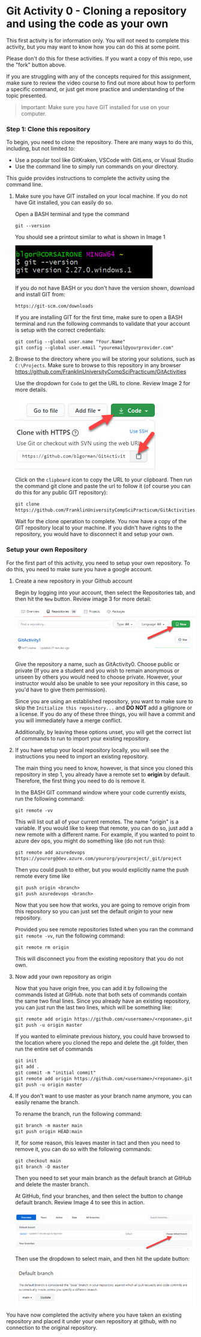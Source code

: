 # Git Activity 0 - Cloning a repository and using the code as your own

This first activity is for information only.  You will not need to complete this activity, but you may want to know how you can do this at some point.

Please don't do this for these activities.  If you want a copy of this repo, use the "fork" button above.

If you are struggling with any of the concepts required for this assignment, make sure to review the video course to find out more about how to perform a specific command, or just get more practice and understanding of the topic presented.

>Important: Make sure you have GIT installed for use on your computer.

### Step 1: Clone this repository ###
To begin, you need to clone the repository.  There are many ways to do this, including, but not limited to:
*   Use a popular tool like GitKraken, VSCode with GitLens, or Visual Studio
*   Use the command line to simply run commands on your directory.

This guide provides instructions to complete the activity using the command line.

1. Make sure you have GIT installed on your local machine.  If you do not have Git installed, you can easily do so.

    Open a BASH terminal and type the command  

    ```
    git --version
    ```  

    You should see a printout similar to what is shown in Image 1   

    ![The GIT version is shown for git version 2.27.0.windows.1](images/Activity0/Image0001.png)

    If you do not have BASH or you don't have the version shown, download and install GIT from: 

    ```  
    https://git-scm.com/downloads
    ```  
    If you are installing GIT for the first time, make sure to open a BASH terminal and run the following commands to validate that your account is setup with the correct credentials:  

    ```  
    git config --global user.name "Your.Name"
    git config --global user.email "youremail@yourprovider.com"
    ```  

2. Browse to the directory where you will be storing your solutions, such as `C:\Projects`.  Make sure to browse to this repository in any browser https://github.com/FranklinUniversityCompSciPracticum/GitActivities  

    Use the dropdown for `Code` to get the URL to clone.  Review Image 2 for more details.  

    ![The Code dropdown is shown with arrows pointing to it, and it is expanded. The second arrow points to the button to press to copy the link for cloning](images/Activity0/Image0002.png)

    Click on the `clipboard` icon to copy the URL to your clipboard.  Then run the command git clone and paste the url to follow it (of course you can do this for any public GIT repository):  

    ```   
    git clone https://github.com/FranklinUniversityCompSciPracticum/GitActivities 
    ```  

    Wait for the clone operation to complete.  You now have a copy of the GIT repository local to your machine.  If you didn't have rights to the repository, you would have to disconnect it and setup your own.

### Setup your own Repository ###
For the first part of this activity, you need to setup your own repository.  To do this, you need to make sure you have a google account.

1. Create a new repository in your Github account

    Begin by logging into your account, then select the Repositories tab, and then hit the `New` button.  Review image 3 for more detail:  

    ![Select the button "New" to create a new repository](images/Activity0/Image0003.png)  

    Give the repository a name, such as GitActivity0.  Choose public or private (If you are a student and you wish to remain anonymous or unseen by others you would need to choose private.  However, your instructor would also be unable to see your repository in this case, so you'd have to give them permission).

    Since you are using an established repository, you want to make sure to skip the `Initialize this repository...` and **DO NOT** add a gitignore or a license.  If you do any of these three things, you will have a commit and you will immediately have a merge conflict.

    Additionally, by leaving these options unset, you will get the correct list of commands to run to import your existing repository.

2. If you have setup your local repository locally, you will see the instructions you need to import an existing repository.

    The main thing you need to know, however, is that since you cloned this repository in step 1, you already have a remote set to **origin** by default.  Therefore, the first thing you need to do is remove it.

    In the BASH GIT command window where your code currently exists, run the following command:  

    ```
    git remote -vv
    ```  

    This will list out all of your current remotes.  The name "origin" is a variable.  If you would like to keep that remote, you can do so, just add a new remote with a different name.  For example, if you wanted to point to azure dev ops, you might do something like (do not run this):

    ```
    git remote add azuredevops https://yourorg@dev.azure.com/yourorg/yourproject/_git/project
    ```  
    Then you could push to either, but you would explicitly name the push remote every time like 

    ``` 
    git push origin <branch>
    git push azuredevops <branch>
    ```  

    Now that you see how that works, you are going to remove origin from this repository so you can just set the default *origin* to your new repository.

    Provided you see remote repositories listed when you ran the command `git remote -vv`, run the following command:  

    ```  
    git remote rm origin
    ```

    This will disconnect you from the existing repository that you do not own.

3. Now add your own repository as origin

    Now that you have origin free, you can add it by following the commands listed at GitHub.  note that both sets of commands contain the same two final lines.  Since you already have an existing repository, you can just run the last two lines, which will be something like:

    ```  
    git remote add origin https://github.com/<username>/<reponame>.git
    git push -u origin master  
    ```  

    If you wanted to eliminate previous history, you could have browsed to the location where you cloned the repo and delete the .git folder, then run the entire set of commands

    ```  
    git init
    git add .
    git commit -m "initial commit"
    git remote add origin https://github.com/<username>/<reponame>.git
    git push -u origin master  
    ```  

4. If you don't want to use master as your branch name anymore, you can easily rename the branch.

    To rename the branch, run the following command:

    ```  
    git branch -m master main
    git push origin HEAD:main
    ```  

    If, for some reason, this leaves master in tact and then you need to remove it, you can do so with the following commands:

    ```  
    git checkout main
    git branch -D master
    ```  

    Then you need to set your main branch as the default branch at GitHub and delete the master branch.

    At GitHub, find your branches, and then select the button to change default branch. Review Image 4 to see this in action.
    
    
    ![Find your master branch and select change default branch](images/Activity0/Image0004.png) 

    Then use the dropdown to select main, and then hit the update button:

    
    ![Use the dropdown to select main, then hit the update button](images/Activity0/Image0005.png) 

You have now completed the activity where you have taken an existing repository and placed it under your own repository at github, with no connection to the original repository.









